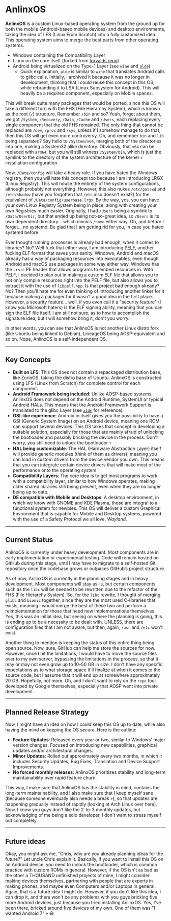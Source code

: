 # AnlinxOS
**AnlinxOS** is a custom Linux-based operating system from the ground up for both the mobile
(Android-based mobile devices) and desktop environments, taking the idea of LFS (Linux From
Scratch) into a fully customized idea. This operating system aims to merge the best parts
from other operating systems.

- Windows containing the Compatibility Layer
- Linux on the core itself (forked from [torvalds repo](https://github.com/torvalds/linux))
- Android being virtualized on the Type-1 Layer (see `wine` and
  [`alde`](https://github.com/BC100Dev/alde))
  - Quick explanation, `alde` is similar to `wine` that translates Android calls to glibc
    calls. Initially, I archived it because it was no longer in development, thinking that
    I could reuse this concept in this OS, while rebranding it to LSA (Linux Subsystem for
    Android). This will heavily be a required component, especially on Mobile spaces.

This will break quite many packages that would be ported, since this OS will take a different
turn with the FHS (File Hierarchy System), which is known as the root (`/`) structure. Remember
`/bin` and so? Yeah, forget about them, we got `/System`, `/Recovery`, `/Data`, `/Cache` and
`/Users`, each replacing every single component that the old FHS remained. The only thing that
cannot be replaced are `/dev`, `/proc` and `/sys`, unless if I somehow manage to do that, then
this OS will get even more controversy. Oh, and remember `bin` and `lib` being separated? Say
hello to `/System/x64`, merging both of the directories into one, making a System32 alike
directory. Obviously, that `x64` can be replaced with `arm64`, but you will still witness
`/System/bin`, which is just the symlink to the directory of the system architecture of the
kernel + installation configuration.

Now, `/Data/config` will take a heavy role. If you have hated the Windows registry, then you
will hate this concept too because I am introducing LRGX (Linux Registry). This will house the
entirety of the system configurations, although probably not everything. However, this also
nukes `/etc/passwd` and `/etc/shadow` (have you forgotten that `/etc` also doesn't exist?) for
the equivalent of `/Data/config/userbase.lrgx`. By the way, yes, you can have your own Linux
Registry System being in place, along with creating your own Registries much easier. Originally,
I had `/Users` being a symlink to `/Data/UserDir`, but that ended up being not-so-great idea, so
`/Users` is its own dependent directory... which mimics `/home` either way. Oh, and before I
forget... no systemd. Be glad that I am getting rid for you, in case you hated systemd before.

Ever thought running processes is already bad enough, when it comes to libraries? No? Well fuck
that either way, I am introducing [PELF](https://github.com/BC100Dev/PELF), another fucking ELF
format that saves your sanity. Windows, Android and macOS already has a way of packaging resources
into executables, even though Android and macOS use packages in some way either way. Windows has
the `.rsrc` PE header that allows programs to embed resources in. With PELF, I decided to plan
out in making a custom ELF file that allows you to not only compile resources right into the PELF
file, but also allows you to extract it with the use of `libpelf.hpp`. Is that project bad enough
already? No? Then you'll hate me for even thinking of introducing another linker for it because
making a packager for it wasn't a good idea in the first place. However, a security feature...
well, if you even call it a "security feature" (I know you Microsoft haters) is the ELF signing
ability, meaning that you can sign the ELF file itself. I am still not sure, as to how to
accomplish the signature idea, but I will somehow bring it, don't you worry.

In other words, you can see that AnlinxOS is not another Linux distro fork (like Ubuntu being
linked to Debian), LineageOS being AOSP-equivalent and so on. Nope, AnlinxOS is a
self-independent OS.

---

## Key Concepts
- **Built on LFS**: This OS does not contain a repackaged distribution base, like ZorinOS,
  taking the distro base of Ubuntu. AnlinxOS is constructed using LFS (Linux from Scratch) for
  complete control for each component.
- **Android Framework being included**: Unlike AOSP-based systems, AnlinxOS does not depend on
  the Android Runtime, SystemUI or typical Android HALs. This means that the Android Framework
  Support is translated to the glibc Layer (see [`alde`](https://github.com/BC100Dev/alde) for
  reference).
- **GSI-like experience**: Android in itself gives you the possibility to have a GSI (Generic
  System Image) on an Android device, meaning one ROM can support several devices. This OS
  takes that concept in developing a suitable solution, especially for those that are mainly
  afraid of unlocking the bootloader and possibly bricking the device in the process. Don't
  worry, you still need to unlock the bootloader :skull:
- **HAL being customizable**: The HAL (Hardware Abstraction Layer) itself will provide generic
  modules (think of them as drivers), meaning you can load in custom drivers from the device
  vendor you own. This means that you can integrate certain device drivers that will make most
  of the performance onto the operating system.
- **Compatibility Layers**: The core idea is to get most programs to work with a compatibility
  layer, similar to how Windows operates, making older shared libraries still being present,
  even when they are no longer being up to date.
- **DE compatible with Mobile and Desktops**: A desktop environment, in which we know with
  GNOME and KDE Plasma, those are integral to a functional system for newbies. This OS will
  deliver a custom Graphical Environment that is capable for Mobile and Desktop systems, powered
  with the use of a Safety Protocol we all love, *Wayland*.

---

## Current Status
AnlinxOS is currently under heavy development. Most components are in early implementation or
experimental testing. Code will remain hosted on GitHub during this stage, until I may have to
migrate to a self-hosted Git repository once the codebase grows or outpaces GitHub’s project
structure.

As of now, AnlinxOS is currently in the planning stages and in heavy development. Most
components will stay as-is, but certain components such as the `libc` will be needed to be
rewritten due to the refactor of the FHS (File Hierarchy System). So, for the `libc` rewrite,
I thought of merging `glibc` and `bionic` together, since they are the most used C-libraries
that exists, meaning I would merge the best of these two and perform a reimplementation for
those that need new implementations themselves. Yes, this was an initial idea, but seeing
on where the planning is going, this is ending up to be a necessity to be dealt with. UNLESS,
there are configuration files that I am not aware, but then, again, `/usr` and `/etc` won't
exist.

Another thing to mention is keeping the status of this entire thing being open source. Now,
sure, GitHub can help me store the sources for now. However, once I hit the limitations, I would
have to move the source files over to my own server, bypassing the limitations in the process,
so that it may or may not even grow up to 10–50 GB in size. I don't have any specific
expectations as to what storage space it'll finalize at when it comes to the source code, but
I assume that it will end up at somewhere approximately 20 GB. Hopefully, not more. Oh, and
I don't want to rely on the `repo` tool developed by Google themselves, especially that AOSP
went into private development.

---

## Planned Release Strategy
Now, I might have an idea on how I could keep this OS up to date, while also having the mind on
keeping the OS secure. Here is the outline:

- **Feature Updates**: Released every year or two, similar to Windows' major version changes.
  Focused on introducing new capabilities, graphical updates and/or architectural changes.
- **Minor Updates**: Rolled out approximately every two months, in which it includes Security
  Updates, Bug Fixes, Translation and Device Support Improvements.
- **No forced monthly releases**: AnlinxOS prioritizes stability and long-term maintainability
  over rapid feature churn.

This way, I make sure that AnlinxOS has the stability in mind, contains the long-term
maintainability, and I also make sure that I keep myself sane (because someone eventually also
needs a break :skull:), so that updates are happening gradually instead of rapidly (looking
at Arch Linux over here). Now, I know you guys don't like the 2-to-3 monthly updates, but
acknowledging of me being a solo developer, I don't want to stress myself out completely.

---

## Future ideas
Okay, you might ask me, "Chris, why are you already planning ideas for the future?" Let uncle
Chris explain it. Basically, if you want to install this OS on an Android device, you need to
unlock the bootloader, which is common practice with custom ROMs in general. However, if the
OS isn't as bad as the other a THOUSAND unfinished projects of mine, I might consider making
devices themselves, partnering with people that are experts in making phones, and maybe even
Computers and/or Laptops in general. Again, that is a future idea I might do. However, if you
don't like this idea, I can drop it, and there won't be any problems with you guys bricking
five more Android devices, just because you tried installing AnlinxOS. Yes, I've been there,
bricked around five devices of my own. One of them was "I wanted Android 7" :skull: :laughing:
